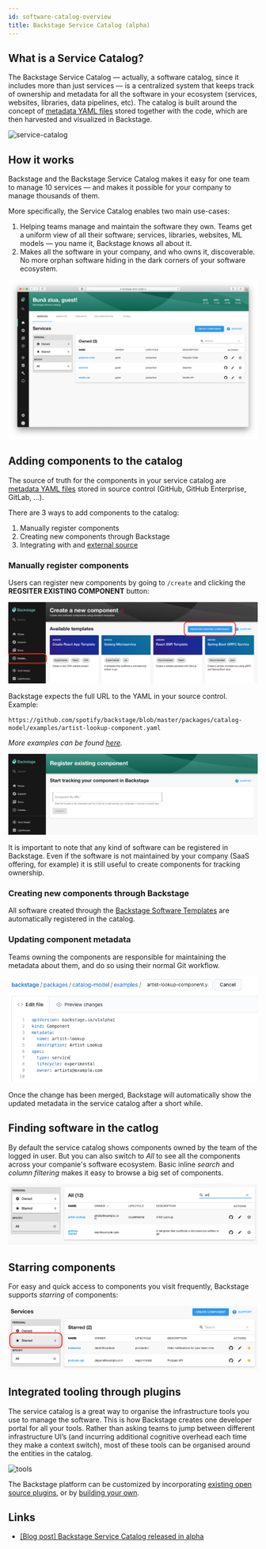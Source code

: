 ```yaml
---
id: software-catalog-overview
title: Backstage Service Catalog (alpha)
---
```


## What is a Service Catalog?

The Backstage Service Catalog — actually, a software catalog, since it includes
more than just services — is a centralized system that keeps track of ownership
and metadata for all the software in your ecosystem (services, websites,
libraries, data pipelines, etc). The catalog is built around the concept of
[metadata YAML files](descriptor-format.md) stored together with the code, which
are then harvested and visualized in Backstage.

![service-catalog](https://backstage.io/blog/assets/6/header.png)

## How it works

Backstage and the Backstage Service Catalog makes it easy for one team to manage
10 services — and makes it possible for your company to manage thousands of
them.

More specifically, the Service Catalog enables two main use-cases:

1. Helping teams manage and maintain the software they own. Teams get a uniform
   view of all their software; services, libraries, websites, ML models — you
   name it, Backstage knows all about it.
2. Makes all the software in your company, and who owns it, discoverable. No
   more orphan software hiding in the dark corners of your software ecosystem.

![](../../assets/software-catalog/service-catalog-home.png)

## Adding components to the catalog

The source of truth for the components in your service catalog are
[metadata YAML files](descriptor-format.md) stored in source control (GitHub,
GitHub Enterprise, GitLab, ...).

There are 3 ways to add components to the catalog:

1. Manually register components
2. Creating new components through Backstage
3. Integrating with and [external source](external-integrations.md)

### Manually register components

Users can register new components by going to `/create` and clicking the
**REGSITER EXISTING COMPONENT** button:

![](bsc-register-1.png)

Backstage expects the full URL to the YAML in your source control. Example:

```
https://github.com/spotify/backstage/blob/master/packages/catalog-model/examples/artist-lookup-component.yaml
```

_More examples can be found
[here](https://github.com/spotify/backstage/tree/master/packages/catalog-model/examples)._

![](bsc-register-2.png)

It is important to note that any kind of software can be registered in
Backstage. Even if the software is not maintained by your company (SaaS
offering, for example) it is still useful to create components for tracking
ownership.

### Creating new components through Backstage

All software created through the
[Backstage Software Templates](../software-templates/index.md) are automatically
registered in the catalog.

### Updating component metadata

Teams owning the components are responsible for maintaining the metadata about
them, and do so using their normal Git workflow.

![](bsc-edit.png)

Once the change has been merged, Backstage will automatically show the updated
metadata in the service catalog after a short while.

## Finding software in the catlog

By default the service catalog shows components owned by the team of the logged
in user. But you can also switch to _All_ to see all the components across your
companie's software ecosystem. Basic inline _search_ and _column filtering_
makes it easy to browse a big set of components.

![](bsc-search.png)

## Starring components

For easy and quick access to components you visit frequently, Backstage supports
_starring_ of components:

![](bsc-starred.png)

## Integrated tooling through plugins

The service catalog is a great way to organise the infrastructure tools you use
to manage the software. This is how Backstage creates one developer portal for
all your tools. Rather than asking teams to jump between different
infrastructure UI’s (and incurring additional cognitive overhead each time they
make a context switch), most of these tools can be organised around the entities
in the catalog.

![tools](https://backstage.io/blog/assets/20-05-20/tabs.png)

The Backstage platform can be customized by incorporating
[existing open source plugins](https://github.com/spotify/backstage/tree/master/plugins),
or by [building your own](../../plugins/index.md).

## Links

- [[Blog post] Backstage Service Catalog released in alpha](https://backstage.io/blog/2020/06/22/backstage-service-catalog-alpha)
